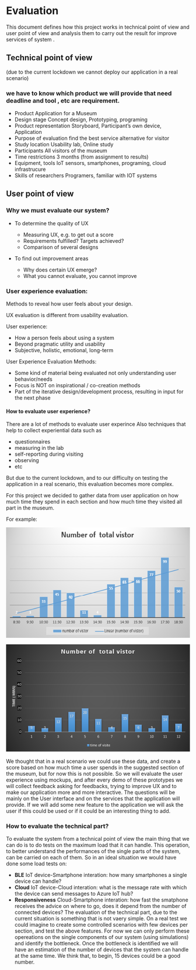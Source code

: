 # Evaluation

This document defines how this project works in technical point of view and user point of view and analysis them to carry out the result for improve services of system .

 ## Technical point of view 
 (due to the current lockdown we cannot deploy our application in a real scenario)
 
 ### we have to know which product we will provide that need deadline and tool , etc are requirement.
      
* Product                                                   Application for a Museum
* Design stage                                        Concept design, Prototyping, programing 
* Product representation                        Storyboard, Participant’s own device, Application
* Purpose of evaluation                              find the best service alternative for visitor
* Study location                                  Usability lab, Online  study
* Participants                                           All visitors of the museum 
* Time restrictions                                 3 months (from assignment to results)
* Equipment, tools                                IoT sensors, smartphones, programing, cloud infrastrucure
* Skills of researchers                              Programers, familiar with IOT systems
 
 ## User point of view    
 ### Why we must evaluate our system?
 
* To  determine the quality of UX

    * Measuring UX, e.g. to get out a score 
    * Requirements fulfilled? Targets achieved? 
    * Comparison of several designs
    
* To  find out improvement areas
 
    * Why does certain UX emerge?
    * What you cannot evaluate, you cannot improve
    
### User experience evaluation:
Methods to reveal how user feels about your design.
   
UX evaluation is different from usability evaluation.
   
User experience:
   
* How a person feels about using a system 
* Beyond pragmatic utility and usability 
* Subjective, holistic, emotional, long-term
  
User Experience Evaluation Methods: 
  
* Some kind of material being evaluated not only understanding user behavior/needs
* Focus is NOT on inspirational / co-creation methods
* Part of the iterative design/development process,  resulting in input for the next phase
      
 #### How to evaluate user experience?
 
 There are a lot of methods to evaluate user experince Also techniques that help to collect experiential data such as 
 
* questionnaires
* measuring in the lab 
* self-reporting during visiting
* observing
* etc
    
But due to the current lockdown, and to our difficulty on testing the application in a real scenario, this evaluation becomes more complex.

For this project we decided to gather data from user application on how much time they spend in each section and how much time they visited all part in the museum.

For example:

![chart](Images/chart.png)

![chart](Images/chart2.png)

We thought that in a real scenario we could use these data, and create a score based on how much time a user spends in the suggested section of the museum, but for now this is not possible.
So we will evaluate the user experience using mockups, and after every demo of these prototypes we will collect feedback asking for feedbacks, trying to improve UX and to make our application more and more interactive.
The questions will be mainly on the User interface and on the services that the application will provide. If we will add some new feature to the application we will ask the user if this could be used or if it could be an interesting thing to add.

### How to evaluate the technical part?
To evaluate the system from a technical point of view the main thing that we can do is to do tests on the maximum load that it can handle. This operation, to better understand the performances of the single parts of the system, can be carried on each of them. So in an ideal situation we would have done some load tests on:
* **BLE** IoT device-Smartphone interation: how many smartphones a single device can handle?
* **Cloud** IoT device-Cloud interation: what is the message rate with which the device can send messages to Azure IoT hub?
* **Responsiveness** Cloud-Smartphone interation: how fast the smatphone receives the advice on where to go, does it depend from the number of connected devices?
The evaluation of the technical part, due to the current situation is something that is not vaery simple. On a real test we could imagine to create some controlled scenarios with few devices per section, and test the above features. For now we can only perform these opereations on the single components of our system (using simulations) and identify the bottleneck. Once the bottleneck is identified we will have an estimation of the number of devices that the system can handle at the same time. We think that, to begin, 15 devices could be a good number.
